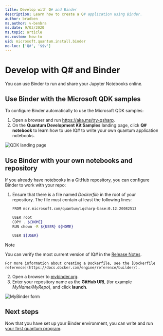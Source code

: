 ```yaml
---
title: Develop with Q# and Binder
description: Learn how to create a Q# application using Binder.
author: bradben
ms.author: v-benbra
ms.date: 9/03/2020
ms.topic: article
ms.custom: how-to
uid: microsoft.quantum.install.binder
no-loc: ['Q#', '$$v']
---
```

# Develop with Q# and Binder

You can use Binder to run and share your Jupyter Notebooks online.

## Use Binder with the Microsoft QDK samples

To configure Binder automatically to use the Microsoft QDK samples:

1. Open a browser and run https://aka.ms/try-qsharp.
1. On the **Quantum Development Kit Samples** landing page, click **Q# notebook** to learn how to use IQ# to write your own quantum application notebooks.

![QDK landing page](~/media/binder-install.png)

## Use Binder with your own notebooks and repository

If you already have notebooks in a GitHub repository, you can configure Binder to work with your repo:

1. Ensure that there is a file named *Dockerfile* in the root of your repository. The file must contain at least the following lines:

    ```bash
    FROM mcr.microsoft.com/quantum/iqsharp-base:0.12.20082513
    
    USER root
    COPY . ${HOME}
    RUN chown -R ${USER} ${HOME}
    
    USER ${USER}
    ```
> [!NOTE]
> You can verify the most current version of IQ# in the [Release Notes](xref:microsoft.quantum.relnotes).

    For more information about creating a Dockerfile, see the [Dockerfile reference](https://docs.docker.com/engine/reference/builder/).

2. Open a browser to [mybinder.org](https://mybinder.org).
3. Enter your repository name as the **GitHub URL** (for example *MyName/MyRepo*), and click **launch**.

![MyBinder form](~/media/mybinder.png)
    
## Next steps

Now that you have set up your Binder environment, you can write and run [your first quantum program](xref:microsoft.quantum.quickstarts.qrng).
